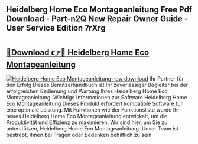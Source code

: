 ## Heidelberg Home Eco Montageanleitung Free Pdf Download - Part-n2Q New Repair Owner Guide - User Service Edition 7rXrg

# <h2><a href="http://df6chh7.blite.top/?on=Heidelberg+Home+Eco+Montageanleitung">🔗Download 👉🔴 Heidelberg Home Eco Montageanleitung</a></h2>

[![Heidelberg Home Eco Montageanleitung new download](https://i.imgur.com/lujVjoI.png)](http://df6chh7.blite.top/?on=Heidelberg+Home+Eco+Montageanleitung)
Ihr Partner für den Erfolg Dieses Benutzerhandbuch ist Ihr zuverlässiger Begleiter bei der erfolgreichen Bedienung und Wartung Ihres Heidelberg Home Eco Montageanleitung. Wichtige Informationen zur Software Heidelberg Home Eco Montageanleitung Dieses Produkt erfordert kompatible Software für eine optimale Leistung. Mit Funktionen wie der Funktionsliste wurde Ihr neues Heidelberg Home Eco Montageanleitung entwickelt, um die Produktivität und Effizienz zu maximieren. Wir sind hier, um Sie zu unterstützen, Heidelberg Home Eco Montageanleitung. Unser Team ist bestrebt, Ihnen bei Fragen oder Bedenken behilflich zu sein.
